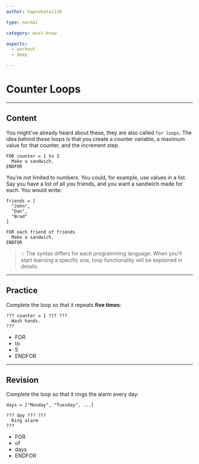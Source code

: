 ```yaml
---
author: kapnobatai136

type: normal

category: must-know

aspects:
  - workout
  - deep

---
```


# Counter Loops

---
## Content

You might've already heard about these, they are also called `for loops`. The idea behind these loops is that you create a counter variable, a maximum value for that counter, and the increment step.

```plain-text
FOR counter = 1 to 3
  Make a sandwich.
ENDFOR
```

You're not limited to numbers. You could, for example, use values in a list. Say you have a list of all you friends, and you want a sandwich made for each. You would write:

```plain-text
friends = [
  "John",
  "Dan",
  "Brad"
]

FOR each friend of friends
  Make a sandwich.
ENDFOR
```

> 💡 The syntax differs for each programming language. When you'll start learning a specific one, loop functionality will be explained in details.

---
## Practice

Complete the loop so that it repeats **five times**:

```plain-text
??? counter = 1 ??? ???
  Wash hands.
???
```

* FOR
* to
* 5
* ENDFOR

---
## Revision

Complete the loop so that it rings the alarm every day:

```plain-text
days = ["Monday", "Tuesday", ...]

??? day ??? ???
  Ring alarm
???
```

* FOR
* of
* days
* ENDFOR
